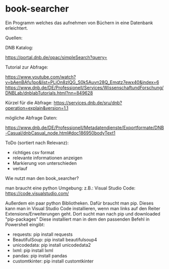 # book-searcher
Ein Programm welches das aufnehmen von Büchern in eine Datenbank erleichtert.

Quellen:

DNB Katalog:

https://portal.dnb.de/opac/simpleSearch?query=

Tutorial zur Abfrage:

https://www.youtube.com/watch?v=bAenBAfu1po&list=PLiOn8zIQG_S0k5Auvn28Q_Emqtz7ewx40&index=6
https://www.dnb.de/DE/Professionell/Services/WissenschaftundForschung/DNBLab/dnblabTutorials.html?nn=849628

Kürzel für die Abfrage:
https://services.dnb.de/sru/dnb?operation=explain&version=1.1

mögliche Abfrage Daten:

https://www.dnb.de/DE/Professionell/Metadatendienste/Exportformate/DNB-Casual/dnbCasual_node.html#doc186950bodyText1

ToDo (sortiert nach Relevanz):

- richtiges csv format
- relevante informationen anzeigen
- Markierung von unterschieden
- verlauf


Wie nutzt man den book_searcher?

man braucht eine python Umgebung:
z.B.: Visual Studio Code:   https://code.visualstudio.com/

Außerdem ein paar python Bibliotheken.
Dafür braucht man pip.
Dieses kann man in Visual Studio Code installieren, wenn man links auf den Reiter Extensions/Erweiterungen geht.
Dort sucht man nach pip und downloaded "pip-packages"
Diese installiert man in dem den passenden Befehl in Powershell eingibt:
- requests:          pip install requests
- BeautifulSoup:     pip install beautifulsoup4
- unicodedata:       pip install unicodedata2
- lxml:              pip install lxml
- pandas:            pip install pandas
- customtkinter:     pip install customtkinter


